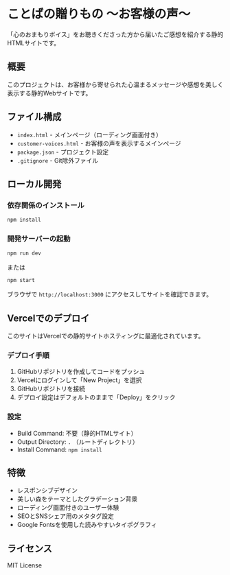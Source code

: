 # ことばの贈りもの 〜お客様の声〜

「心のおまもりボイス」をお聴きくださった方から届いたご感想を紹介する静的HTMLサイトです。

## 概要

このプロジェクトは、お客様から寄せられた心温まるメッセージや感想を美しく表示する静的Webサイトです。

## ファイル構成

- `index.html` - メインページ（ローディング画面付き）
- `customer-voices.html` - お客様の声を表示するメインページ
- `package.json` - プロジェクト設定
- `.gitignore` - Git除外ファイル

## ローカル開発

### 依存関係のインストール

```bash
npm install
```

### 開発サーバーの起動

```bash
npm run dev
```

または

```bash
npm start
```

ブラウザで `http://localhost:3000` にアクセスしてサイトを確認できます。

## Vercelでのデプロイ

このサイトはVercelでの静的サイトホスティングに最適化されています。

### デプロイ手順

1. GitHubリポジトリを作成してコードをプッシュ
2. Vercelにログインして「New Project」を選択
3. GitHubリポジトリを接続
4. デプロイ設定はデフォルトのままで「Deploy」をクリック

### 設定

- Build Command: 不要（静的HTMLサイト）
- Output Directory: `.` （ルートディレクトリ）
- Install Command: `npm install`

## 特徴

- レスポンシブデザイン
- 美しい森をテーマとしたグラデーション背景
- ローディング画面付きのユーザー体験
- SEOとSNSシェア用のメタタグ設定
- Google Fontsを使用した読みやすいタイポグラフィ

## ライセンス

MIT License